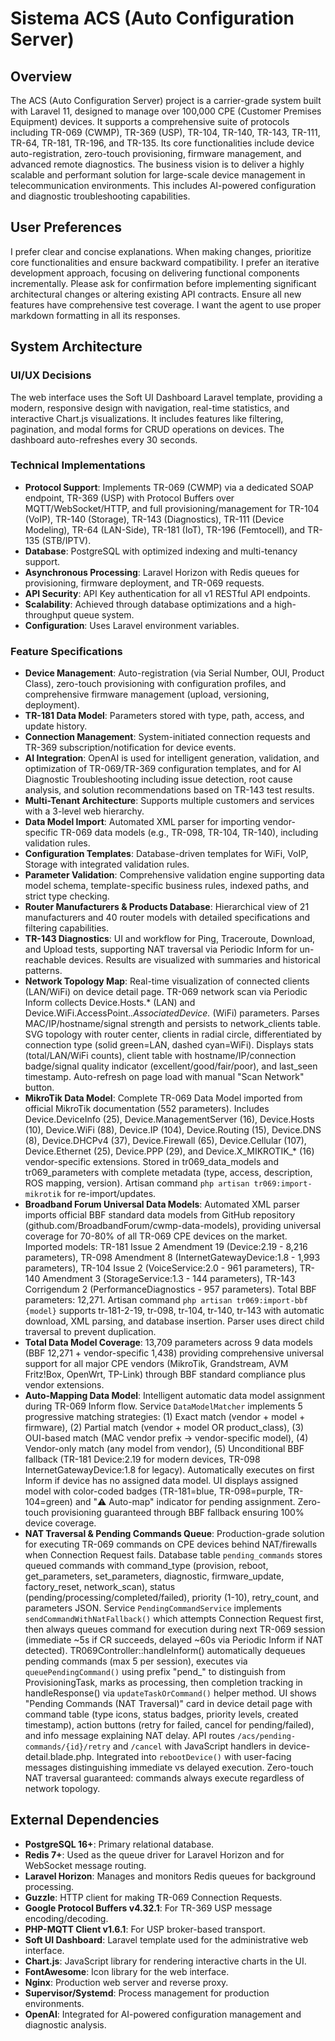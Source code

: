 # Sistema ACS (Auto Configuration Server)

## Overview
The ACS (Auto Configuration Server) project is a carrier-grade system built with Laravel 11, designed to manage over 100,000 CPE (Customer Premises Equipment) devices. It supports a comprehensive suite of protocols including TR-069 (CWMP), TR-369 (USP), TR-104, TR-140, TR-143, TR-111, TR-64, TR-181, TR-196, and TR-135. Its core functionalities include device auto-registration, zero-touch provisioning, firmware management, and advanced remote diagnostics. The business vision is to deliver a highly scalable and performant solution for large-scale device management in telecommunication environments. This includes AI-powered configuration and diagnostic troubleshooting capabilities.

## User Preferences
I prefer clear and concise explanations. When making changes, prioritize core functionalities and ensure backward compatibility. I prefer an iterative development approach, focusing on delivering functional components incrementally. Please ask for confirmation before implementing significant architectural changes or altering existing API contracts. Ensure all new features have comprehensive test coverage. I want the agent to use proper markdown formatting in all its responses.

## System Architecture

### UI/UX Decisions
The web interface uses the Soft UI Dashboard Laravel template, providing a modern, responsive design with navigation, real-time statistics, and interactive Chart.js visualizations. It includes features like filtering, pagination, and modal forms for CRUD operations on devices. The dashboard auto-refreshes every 30 seconds.

### Technical Implementations
- **Protocol Support**: Implements TR-069 (CWMP) via a dedicated SOAP endpoint, TR-369 (USP) with Protocol Buffers over MQTT/WebSocket/HTTP, and full provisioning/management for TR-104 (VoIP), TR-140 (Storage), TR-143 (Diagnostics), TR-111 (Device Modeling), TR-64 (LAN-Side), TR-181 (IoT), TR-196 (Femtocell), and TR-135 (STB/IPTV).
- **Database**: PostgreSQL with optimized indexing and multi-tenancy support.
- **Asynchronous Processing**: Laravel Horizon with Redis queues for provisioning, firmware deployment, and TR-069 requests.
- **API Security**: API Key authentication for all v1 RESTful API endpoints.
- **Scalability**: Achieved through database optimizations and a high-throughput queue system.
- **Configuration**: Uses Laravel environment variables.

### Feature Specifications
- **Device Management**: Auto-registration (via Serial Number, OUI, Product Class), zero-touch provisioning with configuration profiles, and comprehensive firmware management (upload, versioning, deployment).
- **TR-181 Data Model**: Parameters stored with type, path, access, and update history.
- **Connection Management**: System-initiated connection requests and TR-369 subscription/notification for device events.
- **AI Integration**: OpenAI is used for intelligent generation, validation, and optimization of TR-069/TR-369 configuration templates, and for AI Diagnostic Troubleshooting including issue detection, root cause analysis, and solution recommendations based on TR-143 test results.
- **Multi-Tenant Architecture**: Supports multiple customers and services with a 3-level web hierarchy.
- **Data Model Import**: Automated XML parser for importing vendor-specific TR-069 data models (e.g., TR-098, TR-104, TR-140), including validation rules.
- **Configuration Templates**: Database-driven templates for WiFi, VoIP, Storage with integrated validation rules.
- **Parameter Validation**: Comprehensive validation engine supporting data model schema, template-specific business rules, indexed paths, and strict type checking.
- **Router Manufacturers & Products Database**: Hierarchical view of 21 manufacturers and 40 router models with detailed specifications and filtering capabilities.
- **TR-143 Diagnostics**: UI and workflow for Ping, Traceroute, Download, and Upload tests, supporting NAT traversal via Periodic Inform for un-reachable devices. Results are visualized with summaries and historical patterns.
- **Network Topology Map**: Real-time visualization of connected clients (LAN/WiFi) on device detail page. TR-069 network scan via Periodic Inform collects Device.Hosts.* (LAN) and Device.WiFi.AccessPoint.*.AssociatedDevice.* (WiFi) parameters. Parses MAC/IP/hostname/signal strength and persists to network_clients table. SVG topology with router center, clients in radial circle, differentiated by connection type (solid green=LAN, dashed cyan=WiFi). Displays stats (total/LAN/WiFi counts), client table with hostname/IP/connection badge/signal quality indicator (excellent/good/fair/poor), and last_seen timestamp. Auto-refresh on page load with manual "Scan Network" button.
- **MikroTik Data Model**: Complete TR-069 Data Model imported from official MikroTik documentation (552 parameters). Includes Device.DeviceInfo (25), Device.ManagementServer (16), Device.Hosts (10), Device.WiFi (88), Device.IP (104), Device.Routing (15), Device.DNS (8), Device.DHCPv4 (37), Device.Firewall (65), Device.Cellular (107), Device.Ethernet (25), Device.PPP (29), and Device.X_MIKROTIK_* (16) vendor-specific extensions. Stored in tr069_data_models and tr069_parameters with complete metadata (type, access, description, ROS mapping, version). Artisan command `php artisan tr069:import-mikrotik` for re-import/updates.
- **Broadband Forum Universal Data Models**: Automated XML parser imports official BBF standard data models from GitHub repository (github.com/BroadbandForum/cwmp-data-models), providing universal coverage for 70-80% of all TR-069 CPE devices on the market. Imported models: TR-181 Issue 2 Amendment 19 (Device:2.19 - 8,216 parameters), TR-098 Amendment 8 (InternetGatewayDevice:1.8 - 1,993 parameters), TR-104 Issue 2 (VoiceService:2.0 - 961 parameters), TR-140 Amendment 3 (StorageService:1.3 - 144 parameters), TR-143 Corrigendum 2 (PerformanceDiagnostics - 957 parameters). Total BBF parameters: 12,271. Artisan command `php artisan tr069:import-bbf {model}` supports tr-181-2-19, tr-098, tr-104, tr-140, tr-143 with automatic download, XML parsing, and database insertion. Parser uses direct child traversal to prevent duplication.
- **Total Data Model Coverage**: 13,709 parameters across 9 data models (BBF 12,271 + vendor-specific 1,438) providing comprehensive universal support for all major CPE vendors (MikroTik, Grandstream, AVM Fritz!Box, OpenWrt, TP-Link) through BBF standard compliance plus vendor extensions.
- **Auto-Mapping Data Model**: Intelligent automatic data model assignment during TR-069 Inform flow. Service `DataModelMatcher` implements 5 progressive matching strategies: (1) Exact match (vendor + model + firmware), (2) Partial match (vendor + model OR product_class), (3) OUI-based match (MAC vendor prefix → vendor-specific model), (4) Vendor-only match (any model from vendor), (5) Unconditional BBF fallback (TR-181 Device:2.19 for modern devices, TR-098 InternetGatewayDevice:1.8 for legacy). Automatically executes on first Inform if device has no assigned data model. UI displays assigned model with color-coded badges (TR-181=blue, TR-098=purple, TR-104=green) and "⚠️ Auto-map" indicator for pending assignment. Zero-touch provisioning guaranteed through BBF fallback ensuring 100% device coverage.
- **NAT Traversal & Pending Commands Queue**: Production-grade solution for executing TR-069 commands on CPE devices behind NAT/firewalls when Connection Request fails. Database table `pending_commands` stores queued commands with command_type (provision, reboot, get_parameters, set_parameters, diagnostic, firmware_update, factory_reset, network_scan), status (pending/processing/completed/failed), priority (1-10), retry_count, and parameters JSON. Service `PendingCommandService` implements `sendCommandWithNatFallback()` which attempts Connection Request first, then always queues command for execution during next TR-069 session (immediate ~5s if CR succeeds, delayed ~60s via Periodic Inform if NAT detected). TR069Controller::handleInform() automatically dequeues pending commands (max 5 per session), executes via `queuePendingCommand()` using prefix "pend_" to distinguish from ProvisioningTask, marks as processing, then completion tracking in handleResponse() via `updateTaskOrCommand()` helper method. UI shows "Pending Commands (NAT Traversal)" card in device detail page with command table (type icons, status badges, priority levels, created timestamp), action buttons (retry for failed, cancel for pending/failed), and info message explaining NAT delay. API routes `/acs/pending-commands/{id}/retry` and `/cancel` with JavaScript handlers in device-detail.blade.php. Integrated into `rebootDevice()` with user-facing messages distinguishing immediate vs delayed execution. Zero-touch NAT traversal guaranteed: commands always execute regardless of network topology.

## External Dependencies
- **PostgreSQL 16+**: Primary relational database.
- **Redis 7+**: Used as the queue driver for Laravel Horizon and for WebSocket message routing.
- **Laravel Horizon**: Manages and monitors Redis queues for background processing.
- **Guzzle**: HTTP client for making TR-069 Connection Requests.
- **Google Protocol Buffers v4.32.1**: For TR-369 USP message encoding/decoding.
- **PHP-MQTT Client v1.6.1**: For USP broker-based transport.
- **Soft UI Dashboard**: Laravel template used for the administrative web interface.
- **Chart.js**: JavaScript library for rendering interactive charts in the UI.
- **FontAwesome**: Icon library for the web interface.
- **Nginx**: Production web server and reverse proxy.
- **Supervisor/Systemd**: Process management for production environments.
- **OpenAI**: Integrated for AI-powered configuration management and diagnostic analysis.